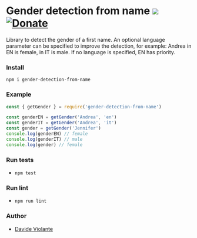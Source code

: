 # Gender detection from name [![](https://github.com/davideviolante/gender-detection-from-name/workflows/Node.js%20CI/badge.svg)](https://github.com/DavideViolante/gender-detection-from-name/actions?query=workflow%3A"Node.js+CI") [![Donate](https://img.shields.io/badge/paypal-donate-179BD7.svg)](https://www.paypal.me/dviolante)
Library to detect the gender of a first name. An optional language parameter can be specified to improve the detection, for example: Andrea in EN is female, in IT is male. If no language is specified, EN has priority.

### Install
`npm i gender-detection-from-name`

### Example
```js
const { getGender } = require('gender-detection-from-name')

const genderEN = getGender('Andrea', 'en')
const genderIT = getGender('Andrea', 'it')
const gender = getGender('Jennifer')
console.log(genderEN) // female
console.log(genderIT) // male
console.log(gender) // female
```

### Run tests
- `npm test`

### Run lint
- `npm run lint`

### Author
- [Davide Violante](https://github.com/DavideViolante/)
